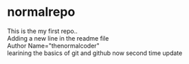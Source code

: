   # normalrepo
This is the my first repo..
<br> 
Adding a new line in the readme file
<br>
Author Name="thenormalcoder"
<br>
learining the basics of git and github
now second time update